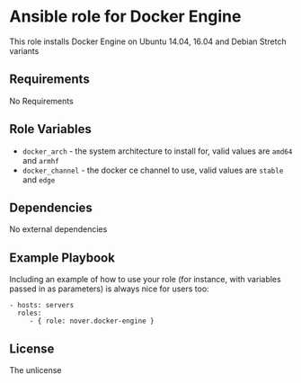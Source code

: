 # Ansible role for Docker Engine

This role installs Docker Engine on Ubuntu 14.04, 16.04 and Debian Stretch variants

## Requirements

No Requirements

## Role Variables

 - `docker_arch` - the system architecture to install for, valid values are `amd64` and `armhf`
 - `docker_channel` - the docker ce channel to use, valid values are `stable` and `edge`

## Dependencies

No external dependencies

## Example Playbook

Including an example of how to use your role (for instance, with variables passed in as parameters) is always nice for users too:

    - hosts: servers
      roles:
         - { role: nover.docker-engine }

## License

The unlicense